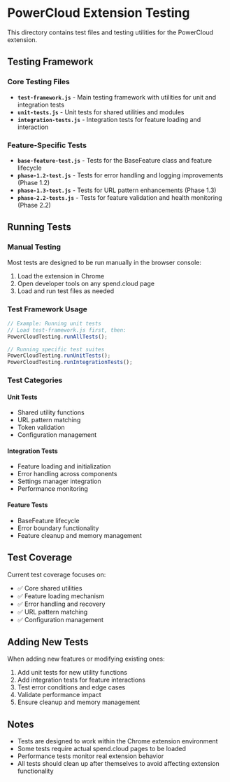 # PowerCloud Extension Testing

This directory contains test files and testing utilities for the PowerCloud extension.

## Testing Framework

### Core Testing Files
- **`test-framework.js`** - Main testing framework with utilities for unit and integration tests
- **`unit-tests.js`** - Unit tests for shared utilities and modules
- **`integration-tests.js`** - Integration tests for feature loading and interaction

### Feature-Specific Tests
- **`base-feature-test.js`** - Tests for the BaseFeature class and feature lifecycle
- **`phase-1.2-test.js`** - Tests for error handling and logging improvements (Phase 1.2)
- **`phase-1.3-test.js`** - Tests for URL pattern enhancements (Phase 1.3)
- **`phase-2.2-tests.js`** - Tests for feature validation and health monitoring (Phase 2.2)

## Running Tests

### Manual Testing
Most tests are designed to be run manually in the browser console:

1. Load the extension in Chrome
2. Open developer tools on any spend.cloud page
3. Load and run test files as needed

### Test Framework Usage
```javascript
// Example: Running unit tests
// Load test-framework.js first, then:
PowerCloudTesting.runAllTests();

// Running specific test suites
PowerCloudTesting.runUnitTests();
PowerCloudTesting.runIntegrationTests();
```

### Test Categories

#### Unit Tests
- Shared utility functions
- URL pattern matching
- Token validation
- Configuration management

#### Integration Tests  
- Feature loading and initialization
- Error handling across components
- Settings manager integration
- Performance monitoring

#### Feature Tests
- BaseFeature lifecycle
- Error boundary functionality
- Feature cleanup and memory management

## Test Coverage

Current test coverage focuses on:
- ✅ Core shared utilities
- ✅ Feature loading mechanism
- ✅ Error handling and recovery
- ✅ URL pattern matching
- ✅ Configuration management

## Adding New Tests

When adding new features or modifying existing ones:

1. Add unit tests for new utility functions
2. Add integration tests for feature interactions
3. Test error conditions and edge cases
4. Validate performance impact
5. Ensure cleanup and memory management

## Notes

- Tests are designed to work within the Chrome extension environment
- Some tests require actual spend.cloud pages to be loaded
- Performance tests monitor real extension behavior
- All tests should clean up after themselves to avoid affecting extension functionality
